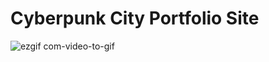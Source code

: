 # Cyberpunk City Portfolio Site

![ezgif com-video-to-gif](https://user-images.githubusercontent.com/65886071/225732010-27d53c8b-8410-447c-8a96-85e20f4f747c.gif)
